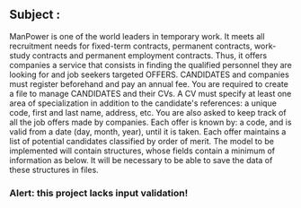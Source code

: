 <h2> Subject : </h2>
<p> 
ManPower is one of the world leaders in temporary work. It meets all recruitment needs for fixed-term contracts, permanent contracts, work-study contracts and permanent employment contracts. Thus, it offers companies a service that consists in finding the qualified personnel they are looking for and job seekers targeted OFFERS. CANDIDATES and companies must register beforehand and pay an annual fee. You are required to create a file to manage CANDIDATES and their CVs. A CV must specify at least one area of specialization in addition to the candidate's references: a unique code, first and last name, address, etc. You are also asked to keep track of all the job offers made by companies. Each offer is known by: a code, and is valid from a date (day, month, year), until it is taken. Each offer maintains a list of potential candidates classified by order of merit. The model to be implemented will contain structures, whose fields contain a minimum of information as below. It will be necessary to be able to save the data of these structures in files.
</p>
<h3>Alert: this project lacks input validation!</h3>
